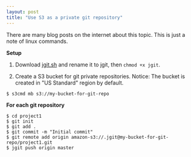 ```yaml
---
layout: post
title: "Use S3 as a private git repository"
---
```

There are many blog posts on the internet about this topic.
This is just a note of linux commands.

**Setup**

1. Download [jgit.sh](https://repo.eclipse.org/content/groups/releases//org/eclipse/jgit/org.eclipse.jgit.pgm/3.6.0.201412230720-r/org.eclipse.jgit.pgm-3.6.0.201412230720-r.sh) and rename it to jgit, then `chmod +x jgit`.

2. Create a S3 bucket for git private repositories.
Notice: The bucket is created in "US Standard" region by default.

```
$ s3cmd mb s3://my-bucket-for-git-repo
```

**For each git repository**

```
$ cd project1
$ git init
$ git add .
$ git commit -m "Initial commit"
$ git remote add origin amazon-s3://.jgit@my-bucket-for-git-repo/project1.git
$ jgit push origin master
```
